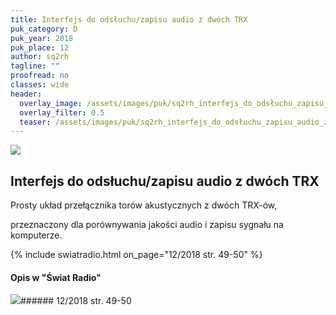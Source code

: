 ```yaml
---
title: Interfejs do odsłuchu/zapisu audio z dwóch TRX
puk_category: D
puk_year: 2018
puk_place: 12
author: sq2rh
tagline: ""
proofread: no
classes: wide
header:
  overlay_image: /assets/images/puk/sq2rh_interfejs_do_odsłuchu_zapisu_audio_z_dwóch_trx.jpg
  overlay_filter: 0.5
  teaser: /assets/images/puk/sq2rh_interfejs_do_odsłuchu_zapisu_audio_z_dwóch_trx.jpg
---
```






 



![](assets/data/img/projects/2018-12-0.jpg) 



Interfejs do odsłuchu/zapisu audio z dwóch TRX
----------------------------------------------





 Prosty układ przełącznika torów akustycznych z dwóch TRX-ów,

 przeznaczony dla porównywania jakości audio i zapisu sygnału na komputerze.






{% include swiatradio.html on_page="12/2018 str. 49-50" %}
#### Opis w "Świat Radio"

![](assets/img/logo/sr_logo_s.jpg)###### 12/2018 str. 49-50

 





 


